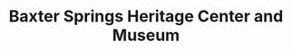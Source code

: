 ---
layout: repo
title: "Baxter Springs Heritage Center and Museum"
id: 25471
permalink: repos/25471/
---